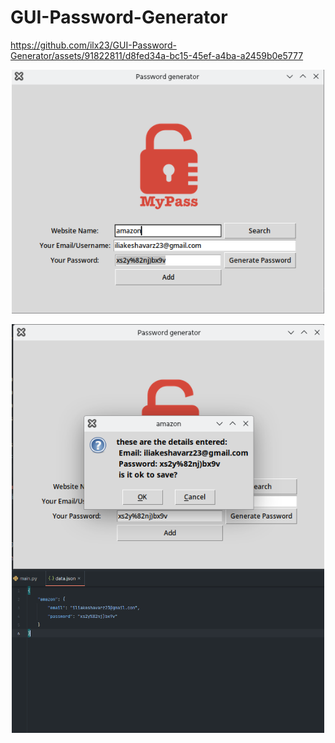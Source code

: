 # GUI-Password-Generator

https://github.com/ilx23/GUI-Password-Generator/assets/91822811/d8fed34a-bc15-45ef-a4ba-a2459b0e5777

<div align="center">
<img hight="300" width="500" alt="GIF" align="center" src="screenshots/main.png">
</div>
<br>
<div align="center">
<img hight="300" width="500" alt="GIF" align="center" src="screenshots/two.png">
</div>
<div align="center">
<img hight="300" width="500" alt="GIF" align="center" src="screenshots/three.png">
</div>
